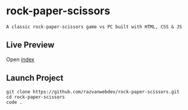 # rock-paper-scissors
```
A classic rock-paper-scissors game vs PC built with HTML, CSS & JS
```
## Live Preview

Open [index](https://razvanwebdev.github.io/rock-paper-scissors/)

## Launch Project
```
git clone https://github.com/razvanwebdev/rock-paper-scissors.git
cd rock-paper-scissors
code .
```
